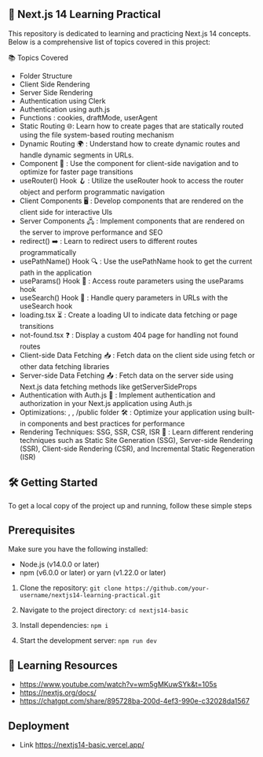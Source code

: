 ## 🚀 Next.js 14 Learning Practical

This repository is dedicated to learning and practicing Next.js 14 concepts. Below is a comprehensive list of topics covered in this project:

📚 Topics Covered
- Folder Structure
- Client Side Rendering
- Server Side Rendering
- Authentication using Clerk
- Authentication using auth.js
- Functions : cookies, draftMode, userAgent 
- Static Routing 🌐: Learn how to create pages that are statically routed using the file system-based routing mechanism
- Dynamic Routing 🌍 : Understand how to create dynamic routes and handle dynamic segments in URLs.
- <Link /> Component 🔗 : Use the <Link /> component for client-side navigation and to optimize for faster page transitions
- useRouter() Hook 🪝 : Utilize the useRouter hook to access the router object and perform programmatic navigation
- Client Components 🖥️ : Develop components that are rendered on the client side for interactive UIs
- Server Components 🖧 : Implement components that are rendered on the server to improve performance and SEO
- redirect() ➡️ : Learn to redirect users to different routes programmatically
- usePathName() Hook 🔍 : Use the usePathName hook to get the current path in the application
- useParams() Hook 🔢 : Access route parameters using the useParams hook
- useSearch() Hook 🔎 : Handle query parameters in URLs with the useSearch hook
- loading.tsx ⏳ : Create a loading UI to indicate data fetching or page transitions
- not-found.tsx ❓ : Display a custom 404 page for handling not found routes
- Client-side Data Fetching 📥 : Fetch data on the client side using fetch or other data fetching libraries
- Server-side Data Fetching 📤 : Fetch data on the server side using Next.js data fetching methods like getServerSideProps
- Authentication with Auth.js 🔐 : Implement authentication and authorization in your Next.js application using Auth.js
- Optimizations: <Link />, <Image />, /public folder 🛠️ : Optimize your application using built-in components and best practices for performance
- Rendering Techniques: SSG, SSR, CSR, ISR 🎨 : Learn different rendering techniques such as Static Site Generation (SSG), Server-side Rendering (SSR), Client-side Rendering (CSR), and Incremental Static Regeneration (ISR)

## 🛠️ Getting Started
To get a local copy of the project up and running, follow these simple steps

## Prerequisites
Make sure you have the following installed:

- Node.js (v14.0.0 or later)
- npm (v6.0.0 or later) or yarn (v1.22.0 or later)

1) Clone the repository:
`git clone https://github.com/your-username/nextjs14-learning-practical.git`

2) Navigate to the project directory:
`cd nextjs14-basic`

3) Install dependencies:
`npm i`

4) Start the development server:
`npm run dev`

## 📖 Learning Resources
- https://www.youtube.com/watch?v=wm5gMKuwSYk&t=105s
- https://nextjs.org/docs/
- https://chatgpt.com/share/895728ba-200d-4ef3-990e-c32028da1567

## Deployment
- Link https://nextjs14-basic.vercel.app/

